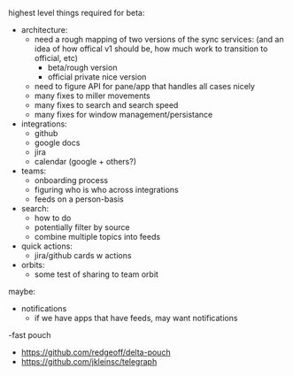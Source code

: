 highest level things required for beta:

  - architecture:
    - need a rough mapping of two versions of the sync services:
      (and an idea of how offical v1 should be, how much work to transition to official, etc)
      - beta/rough version
      - official private nice version
    - need to figure API for pane/app that handles all cases nicely
    - many fixes to miller movements
    - many fixes to search and search speed
    - many fixes for window management/persistance
  - integrations:
      - github
      - google docs
      - jira
      - calendar (google + others?)
  - teams:
    - onboarding process
    - figuring who is who across integrations
    - feeds on a person-basis
  - search:
    - how to do
    - potentially filter by source
    - combine multiple topics into feeds
  - quick actions:
    - jira/github cards w actions
  - orbits:
    - some test of sharing to team orbit

maybe:

  - notifications
    - if we have apps that have feeds, may want notifications


-fast pouch
  - https://github.com/redgeoff/delta-pouch
  - https://github.com/jkleinsc/telegraph
